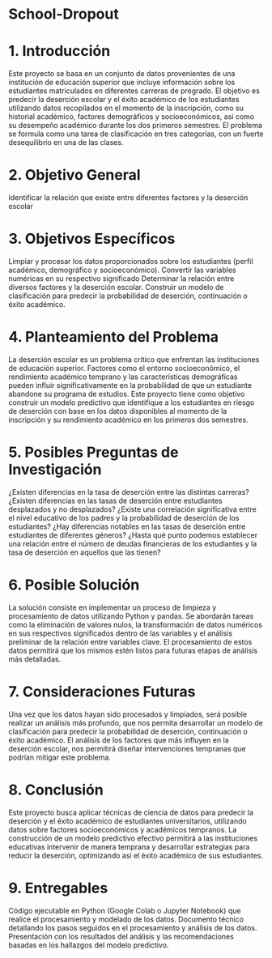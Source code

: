 # School-Dropout
# 1. Introducción
Este proyecto se basa en un conjunto de datos provenientes de una institución de educación superior que incluye información sobre los estudiantes matriculados en diferentes carreras de pregrado. El objetivo es predecir la deserción escolar y el éxito académico de los estudiantes utilizando datos recopilados en el momento de la inscripción, como su historial académico, factores demográficos y socioeconómicos, así como su desempeño académico durante los dos primeros semestres. El problema se formula como una tarea de clasificación en tres categorías, con un fuerte desequilibrio en una de las clases.
# 2. Objetivo General
Identificar la relación que existe entre diferentes factores y la deserción escolar 
# 3. Objetivos Específicos
Limpiar y procesar los datos proporcionados sobre los estudiantes (perfil académico, demográfico y socioeconómico).
Convertir las variables numéricas en su respectivo significado
Determinar la relación entre diversos factores y la deserción escolar.
Construir un modelo de clasificación para predecir la probabilidad de deserción, continuación o éxito académico.
# 4. Planteamiento del Problema
La deserción escolar es un problema crítico que enfrentan las instituciones de educación superior. Factores como el entorno socioeconómico, el rendimiento académico temprano y las características demográficas pueden influir significativamente en la probabilidad de que un estudiante abandone su programa de estudios. Este proyecto tiene como objetivo construir un modelo predictivo que identifique a los estudiantes en riesgo de deserción con base en los datos disponibles al momento de la inscripción y su rendimiento académico en los primeros dos semestres.
# 5. Posibles Preguntas de Investigación
¿Existen diferencias en la tasa de deserción entre las distintas carreras?
¿Existen diferencias en las tasas de deserción entre estudiantes desplazados y no desplazados?
¿Existe una correlación significativa entre el nivel educativo de los padres y la probabilidad de deserción de los estudiantes? 
¿Hay diferencias notables en las tasas de deserción entre estudiantes de diferentes géneros? 
¿Hasta qué punto podemos establecer una relación entre el número de deudas financieras de los estudiantes y la tasa de deserción en aquellos que las tienen?
# 6. Posible Solución 
La solución consiste en implementar un proceso de limpieza y procesamiento de datos utilizando Python y pandas. Se abordarán tareas como la eliminación de valores nulos, la transformación de datos numéricos en sus respectivos significados dentro de las variables y el análisis preliminar de la relación entre variables clave. El procesamiento de estos datos permitirá que los mismos estén listos para futuras etapas de análisis más detalladas.
# 7. Consideraciones Futuras 
Una vez que los datos hayan sido procesados y limpiados, será posible realizar un análisis más profundo, que nos permita desarrollar un  modelo de clasificación para predecir la probabilidad de deserción, continuación o éxito académico. El análisis de los factores que más influyen en la deserción escolar, nos permitirá diseñar intervenciones tempranas que podrían mitigar este problema. 
# 8. Conclusión 
Este proyecto busca aplicar técnicas de ciencia de datos para predecir la deserción y el éxito académico de estudiantes universitarios, utilizando datos sobre factores socioeconómicos y académicos tempranos. La construcción de un modelo predictivo efectivo permitirá a las instituciones educativas intervenir de manera temprana y desarrollar estrategias para reducir la deserción, optimizando así el éxito académico de sus estudiantes.
# 9. Entregables
Código ejecutable en Python (Google Colab o Jupyter Notebook) que realice el procesamiento y modelado de los datos.
Documento técnico detallando los pasos seguidos en el procesamiento y análisis de los datos.
Presentación con los resultados del análisis y las recomendaciones basadas en los hallazgos del modelo predictivo.

